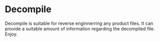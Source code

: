 # Decompile
Decompile is suitable for reverse enginnerring any product files. It can provide a suitable amount of information regarding the decompiled file. Enjoy.
